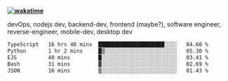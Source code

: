 **[![wakatime](https://wakatime.com/badge/user/87646243-158a-4241-a3cb-668e1fa2dbb8.svg)](https://wakatime.com/@87646243-158a-4241-a3cb-668e1fa2dbb8?style=plastic)**


devOps, nodejs dev, backend-dev, frontend (maybe?), software engineer, reverse-engineer, mobile-dev, desktop dev

<!--START_SECTION:waka-->

```txt
TypeScript   16 hrs 40 mins  █████████████████████░░░░   84.60 %
Python       1 hr 2 mins     █▒░░░░░░░░░░░░░░░░░░░░░░░   05.30 %
EJS          40 mins         █░░░░░░░░░░░░░░░░░░░░░░░░   03.41 %
Bash         31 mins         ▓░░░░░░░░░░░░░░░░░░░░░░░░   02.69 %
JSON         16 mins         ▒░░░░░░░░░░░░░░░░░░░░░░░░   01.43 %
```

<!--END_SECTION:waka-->
